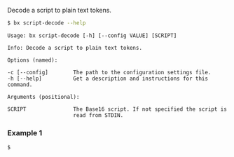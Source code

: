 Decode a script to plain text tokens.
```sh
$ bx script-decode --help
```
```
Usage: bx script-decode [-h] [--config VALUE] [SCRIPT]                   

Info: Decode a script to plain text tokens.                              

Options (named):

-c [--config]        The path to the configuration settings file.        
-h [--help]          Get a description and instructions for this command.

Arguments (positional):

SCRIPT               The Base16 script. If not specified the script is   
                     read from STDIN.
```
### Example 1
```sh
$ 
```
```
```
